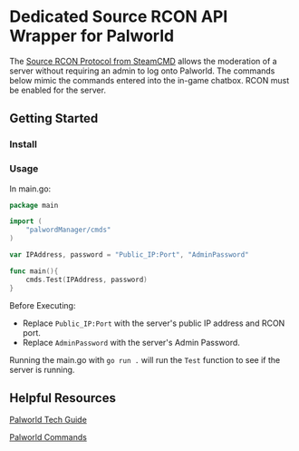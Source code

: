 # Dedicated Source RCON API Wrapper for Palworld
The [Source RCON Protocol from SteamCMD](developer.valvesoftware.com/wiki/Source_RCON_Protocol) allows the moderation of a server without requiring an admin to log onto Palworld. The commands below mimic the commands entered into the in-game chatbox. RCON must be enabled for the server. 

## Getting Started

### Install

### Usage
In main.go:

```go
package main

import (
    "palwordManager/cmds"
)

var IPAddress, password = "Public_IP:Port", "AdminPassword"

func main(){
    cmds.Test(IPAddress, password)
}
```

Before Executing:
- Replace `Public_IP:Port` with the server's public IP address and RCON port.
- Replace `AdminPassword` with the server's Admin Password.

Running the main.go with `go run .` will run the `Test` function to see if the server is running.

## Helpful Resources
[Palworld Tech Guide](https://tech.palworldgame.com/dedicated-server-guide)

[Palworld Commands](https://tech.palworldgame.com/server-commands)